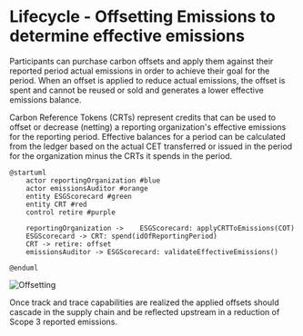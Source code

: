 # Lifecycle - Offsetting Emissions to determine effective emissions

Participants can purchase carbon offsets and apply them against their reported period actual emissions in order to achieve their goal for the period. When an offset is applied to reduce actual emissions, the offset is spent and cannot be reused or sold and generates a lower effective emissions balance.

Carbon Reference Tokens (CRTs) represent credits that can be used to offset or decrease (netting) a reporting organization's effective emissions for the reporting period. Effective balances for a period can be calculated from the ledger based on the actual CET transferred or issued in the period for the organization minus the CRTs it spends in the period.

```plantuml
@startuml
    actor reportingOrganization #blue
    actor emissionsAuditor #orange
    entity ESGScorecard #green
    entity CRT #red
    control retire #purple

    reportingOrganization ->    ESGScorecard: applyCRTToEmissions(COT)
    ESGScorecard -> CRT: spend(idOfReportingPeriod)
    CRT -> retire: offset
    emissionsAuditor -> ESGScorecard: validateEffectiveEmissions()

@enduml
```

![Offsetting](../images/ESG-flow-4.png)

Once track and trace capabilities are realized the applied offsets should cascade in the supply chain and be reflected upstream in a reduction of Scope 3 reported emissions.
